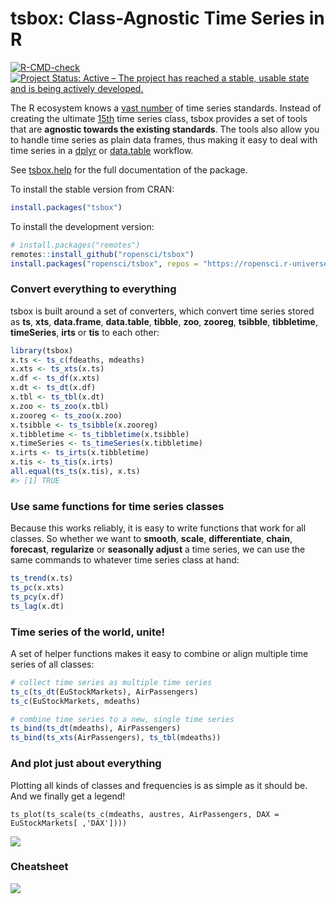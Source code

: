 
<!-- README.md is generated from README.Rmd. Please edit that file -->

# tsbox: Class-Agnostic Time Series in R

<!-- badges: start -->

[![R-CMD-check](https://github.com/ropensci/tsbox/workflows/R-CMD-check/badge.svg)](https://github.com/ropensci/tsbox/actions)
[![Project Status: Active – The project has reached a stable, usable
state and is being actively
developed.](https://www.repostatus.org/badges/latest/active.svg)](https://www.repostatus.org/#active)
<!-- badges: end -->

The R ecosystem knows a [vast
number](https://CRAN.R-project.org/view=TimeSeries) of time series
standards. Instead of creating the ultimate
[15th](https://xkcd.com/927/) time series class, tsbox provides a set of
tools that are **agnostic towards the existing standards**. The tools
also allow you to handle time series as plain data frames, thus making
it easy to deal with time series in a
[dplyr](https://CRAN.R-project.org/package=dplyr) or
[data.table](https://CRAN.R-project.org/package=data.table) workflow.

See [tsbox.help](https://docs.ropensci.org/tsbox/) for the full documentation of
the package.

To install the stable version from CRAN:

``` r
install.packages("tsbox")
```

To install the development version:

``` r
# install.packages("remotes")
remotes::install_github("ropensci/tsbox")
install.packages("ropensci/tsbox", repos = "https://ropensci.r-universe.dev")
```

### Convert everything to everything

tsbox is built around a set of converters, which convert time series
stored as **ts**, **xts**, **data.frame**, **data.table**, **tibble**,
**zoo**, **zooreg**, **tsibble**, **tibbletime**, **timeSeries**,
**irts** or **tis** to each other:

``` r
library(tsbox)
x.ts <- ts_c(fdeaths, mdeaths)
x.xts <- ts_xts(x.ts)
x.df <- ts_df(x.xts)
x.dt <- ts_dt(x.df)
x.tbl <- ts_tbl(x.dt)
x.zoo <- ts_zoo(x.tbl)
x.zooreg <- ts_zoo(x.zoo)
x.tsibble <- ts_tsibble(x.zooreg)
x.tibbletime <- ts_tibbletime(x.tsibble)
x.timeSeries <- ts_timeSeries(x.tibbletime)
x.irts <- ts_irts(x.tibbletime)
x.tis <- ts_tis(x.irts)
all.equal(ts_ts(x.tis), x.ts)
#> [1] TRUE
```

### Use same functions for time series classes

Because this works reliably, it is easy to write functions that work for
all classes. So whether we want to **smooth**, **scale**,
**differentiate**, **chain**, **forecast**, **regularize** or
**seasonally adjust** a time series, we can use the same commands to
whatever time series class at hand:

``` r
ts_trend(x.ts)
ts_pc(x.xts)
ts_pcy(x.df)
ts_lag(x.dt)
```

### Time series of the world, unite!

A set of helper functions makes it easy to combine or align multiple
time series of all classes:

``` r
# collect time series as multiple time series
ts_c(ts_dt(EuStockMarkets), AirPassengers)
ts_c(EuStockMarkets, mdeaths)

# combine time series to a new, single time series
ts_bind(ts_dt(mdeaths), AirPassengers)
ts_bind(ts_xts(AirPassengers), ts_tbl(mdeaths))
```

### And plot just about everything

Plotting all kinds of classes and frequencies is as simple as it should
be. And we finally get a legend!

    ts_plot(ts_scale(ts_c(mdeaths, austres, AirPassengers, DAX = EuStockMarkets[ ,'DAX'])))

![](https://raw.githubusercontent.com/ropensci/tsbox/master/vignettes/fig/myfig.png)

### Cheatsheet

<a href="https://www.cynkra.com/blog/2019-04-10-tsbox-01/tsbox-cheatsheet.pdf"><img style="max-width:50%;" src="https://www.cynkra.com/blog/2019-04-10-tsbox-01/tsbox-cheatsheet-small.jpg"></a>
